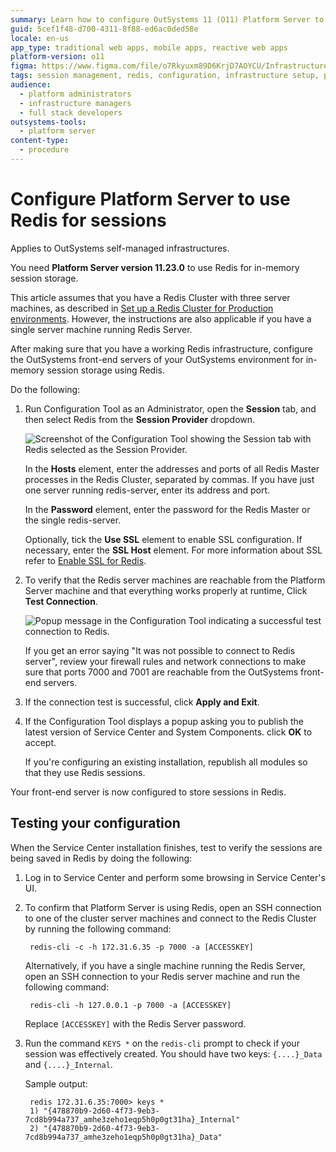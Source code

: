 ```yaml
---
summary: Learn how to configure OutSystems 11 (O11) Platform Server to use Redis for in-memory session storage in self-managed infrastructures.
guid: 5cef1f48-d700-4311-8f88-ed6ac0ded58e
locale: en-us
app_type: traditional web apps, mobile apps, reactive web apps
platform-version: o11
figma: https://www.figma.com/file/o7Rkyuxm89D6KrjD7AOYCU/Infrastructure?node-id=1242:249
tags: session management, redis, configuration, infrastructure setup, platform server
audience:
  - platform administrators
  - infrastructure managers
  - full stack developers
outsystems-tools:
  - platform server
content-type:
  - procedure
---
```


# Configure Platform Server to use Redis for sessions

<div class="info" markdown="1">

Applies to OutSystems self-managed infrastructures.

</div>

<div class="info" markdown="1">

You need **Platform Server version 11.23.0** to use Redis for in-memory session storage.

This article assumes that you have a Redis Cluster with three server machines, as described in [Set up a Redis Cluster for Production environments](setup-prod.md). However, the instructions are also applicable if you have a single server machine running Redis Server.

</div>

After making sure that you have a working Redis infrastructure, configure the OutSystems front-end servers of your OutSystems environment for in-memory session storage using Redis.

Do the following:
1. Run Configuration Tool as an Administrator, open the **Session** tab, and then select Redis from  the **Session Provider** dropdown.

    ![Screenshot of the Configuration Tool showing the Session tab with Redis selected as the Session Provider.](images/session-connection-string-0-ct.png "Configuration Tool Session Tab")

    In the **Hosts** element, enter the addresses and ports of all Redis Master processes in the Redis Cluster, separated by commas. If you have just one server running redis-server, enter its address and port.

    In the **Password** element, enter the password for the Redis Master or the single redis-server.

    Optionally, tick the **Use SSL** element to enable SSL configuration. If necessary, enter  the **SSL Host** element. For more information about SSL refer to [Enable SSL for Redis](setup-enable-ssl.md). 

1. To verify that the Redis server machines are reachable from the Platform Server machine and that everything works properly at runtime, Click **Test Connection**.

    ![Popup message in the Configuration Tool indicating a successful test connection to Redis.](images/session-connection-string-success-ct.png "Successful Redis Connection Test")

    If you get an error saying "It was not possible to connect to Redis server", review your firewall rules and network connections to make sure that ports 7000 and 7001 are reachable from the OutSystems front-end servers.

1. If the connection test is successful, click **Apply and Exit**.

1. If the Configuration Tool displays a popup asking you to publish the latest version of Service Center and System Components. click **OK** to accept.

    If you're configuring an existing installation, republish all modules so that they use Redis sessions.

Your front-end server is now configured to store sessions in Redis.

## Testing your configuration

When the Service Center installation finishes, test to verify the sessions are being saved in Redis by doing the following:

1. Log in to Service Center and perform some browsing in Service Center's UI.

1. To confirm that Platform Server is using Redis, open an SSH connection to one of the cluster server machines and connect to the Redis Cluster by running the following command:

        redis-cli -c -h 172.31.6.35 -p 7000 -a [ACCESSKEY]

    Alternatively, if you have a single machine running the Redis Server, open an SSH connection to your Redis server machine and run the following command:

        redis-cli -h 127.0.0.1 -p 7000 -a [ACCESSKEY]

    Replace `[ACCESSKEY]` with the Redis Server password.

1. Run the command `KEYS *` on the `redis-cli` prompt to check if your session was effectively created. You should have two keys: `{....}_Data` and `{....}_Internal`.

    Sample output:

        redis 172.31.6.35:7000> keys *
        1) "{478870b9-2d60-4f73-9eb3-7cd8b994a737_amhe3zeho1eqp5h0p0gt31ha}_Internal"
        2) "{478870b9-2d60-4f73-9eb3-7cd8b994a737_amhe3zeho1eqp5h0p0gt31ha}_Data"
